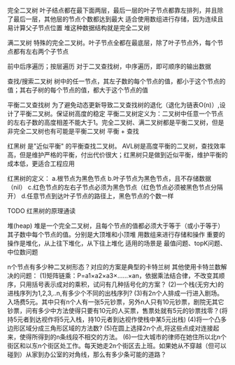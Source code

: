 完全二叉树
叶子结点都在最下面两层，最后一层的叶子节点都靠左排列，并且除了最后一层，其他层的节点个数都达到最大
适合使用数组进行存储，因为连续且易计算父子节点位置
堆这种数据结构就是完全二叉树

满二叉树
特殊的完全二叉树。叶子节点全都在最底层，除了叶子节点外，每个节点都有左右两个子节点

前中后序遍历；按层遍历
对于二叉查找树，中序遍历，即可顺序的输出数据


查找/搜索二叉树
树中的任一节点，其左子数的每个节点的值，都小于这个节点的值；其右子树的每个节点的值，都大于这个节点的值

平衡二叉查找树
为了避免动态更新导致二叉查找树的退化（退化为链表O(n)）,设计了平衡二叉树。保证树高度的稳定
平衡二叉树定义为：二叉树中任意一个节点的左右子数的高度相差不能大于1。完全二叉树、满二叉树都是平衡二叉树，但是非完全二叉树也有可能是平衡二叉树
平衡 + 查找

红黑树
是"近似平衡" 的平衡查找二叉树。
AVL树是高度平衡的二叉树，查找效率高，但是维护严格的平衡，付出代价很大；红黑树只是做到近似平衡，维护平衡的成本低，更适合工程应用

红黑树的定义：
a.根节点为黑色节点
b.叶子节点为黑色节点，且不存储数据（nil）
c.红色节点的左右子节点必须为黑色节点（红色节点必须被黑色节点分隔开）
d.任意节点到达叶子节点的路径上，黑色节点的个数一样


TODO 红黑树的原理通读

堆(heap)
堆是一个完全二叉树，且每个节点的值都必须大于等于（或小于等于）其子数中每个节点的值。分别是大顶堆和小顶堆
用数组来进行存储和操作
重要的操作是堆化，从上往下堆化，从下往上堆化
适用的场景是 最值问题、topK问题、中位数问题


n个节点有多少种二叉树形态？对应的方案是典型的卡特兰树
其他使用卡特兰数解决的问题：
(1)矩阵链乘：P=a1×a2×a3×……×an，依据乘法结合律，不改变其顺序，只用括号表示成对的乘积，试问有几种括号化的方案？
(2)一个栈(无穷大)的进栈序列为1,2,3,..n,有多少个不同的出栈序列?
(3)有2n个人排成一行进入剧场。入场费5元。其中只有n个人有一张5元钞票，另外n人只有10元钞票，剧院无其它钞票，问有多少中方法使得只要有10元的人买票，售票处就有5元的钞票找零？(将持5元者到达视作将5元入栈，持10元者到达视作使栈中某5元出栈)
(4)将一个凸多边形区域分成三角形区域的方法数?
(5)在圆上选择2n个点,将这些点成对连接起来，使得所得到的n条线段不相交的方法。
(6)一位大城市的律师在她住所以北n个街区和以东n个街区处工作。每天她走2n个街区去上班。如果她从不穿越（但可以碰到）从家到办公室的对角线，那么有多少条可能的道路？